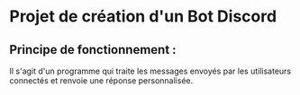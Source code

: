 # Projet de création d'un Bot Discord

## Principe de fonctionnement :

Il s'agit d'un programme qui traite les messages envoyés par les utilisateurs connectés et renvoie une réponse personnalisée.
